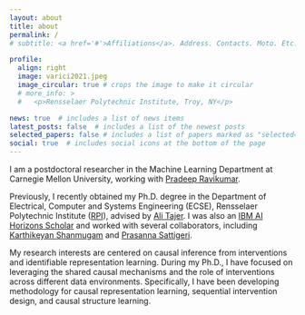 ```yaml
---
layout: about
title: about
permalink: /
# subtitle: <a href='#'>Affiliations</a>. Address. Contacts. Moto. Etc.

profile:
  align: right
  image: varici2021.jpeg
  image_circular: true # crops the image to make it circular
  # more_info: >
  #   <p>Rensselaer Polytechnic Institute, Troy, NY</p>

news: true  # includes a list of news items
latest_posts: false  # includes a list of the newest posts
selected_papers: false # includes a list of papers marked as "selected={true}"
social: true  # includes social icons at the bottom of the page
---
```

I am a postdoctoral researcher in the Machine Learning Department at Carnegie Mellon University, working with [Pradeep Ravikumar](https://www.cs.cmu.edu/~pradeepr/). 

Previously, I recently obtained my Ph.D. degree in the Department of Electrical, Computer and Systems Engineering (ECSE), Rensselaer Polytechnic Institute ([RPI](https://www.ecse.rpi.edu/)), advised by [Ali Tajer](https://www.isg-rpi.com/). I was also an [IBM AI Horizons Scholar](https://airc.rpi.edu/aih-scholars) and worked with several collaborators, including [Karthikeyan Shanmugam](https://sites.google.com/a/utexas.edu/karthiksh/) and [Prasanna Sattigeri](https://pronics2004.github.io/). 

My research interests are centered on causal inference from interventions and identifiable representation learning. During my Ph.D., I have focused on leveraging the shared causal mechanisms and the role of interventions across different data environments. Specifically, I have been developing methodology for causal representation learning, sequential intervention design, and causal structure learning.


<!-- Write your biography here. Tell the world about yourself. Link to your favorite [subreddit](http://reddit.com). You can put a picture in, too. The code is already in, just name your picture `prof_pic.jpg` and put it in the `img/` folder.

Put your address / P.O. box / other info right below your picture. You can also disable any of these elements by editing `profile` property of the YAML header of your `_pages/about.md`. Edit `_bibliography/papers.bib` and Jekyll will render your [publications page](/al-folio/publications/) automatically.

Link to your social media connections, too. This theme is set up to use [Font Awesome icons](http://fortawesome.github.io/Font-Awesome/) and [Academicons](https://jpswalsh.github.io/academicons/), like the ones below. Add your Facebook, Twitter, LinkedIn, Google Scholar, or just disable all of them. -->
